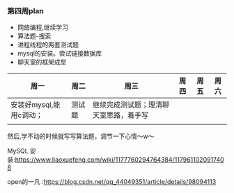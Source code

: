 ### 第四周plan
+ 网络编程,继续学习
+ 算法题-搜索
+ 进程线程的两套测试题
+ mysql的安装。尝试链接数据库
+ 聊天室的框架成型

| 周一 | 周二 | 周三 | 周四 | 周五 | 周六 |
|--|--|--|--|--|--|
| 安装好mysql,能用c调动；|  测试题|继续完成测试题；理清聊天室思路，着手写  |  |  |  |
| |  |  |  |  |  |

然后,学不动的时候就写写算法题，调节一下心情～w～

MySQL 安装:https://www.liaoxuefeng.com/wiki/1177760294764384/1179611020917408

open的一凡 :https://blog.csdn.net/qq_44049351/article/details/98094113
